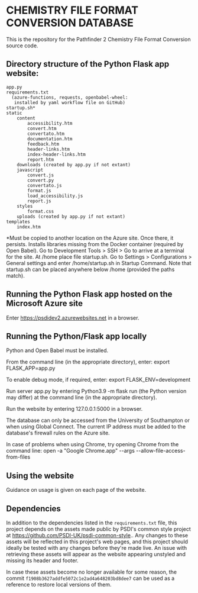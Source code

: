 # CHEMISTRY FILE FORMAT CONVERSION DATABASE

This is the repository for the Pathfinder 2 Chemistry File Format Conversion source code.


## Directory structure of the Python Flask app website:

```
app.py
requirements.txt
  (azure-functions, requests, openbabel-wheel:
   installed by yaml workflow file on GitHub)
startup.sh*
static
    content
        accessibility.htm
        convert.htm
        convertato.htm
        documentation.htm
        feedback.htm
        header-links.htm
        index-header-links.htm
        report.htm
    downloads (created by app.py if not extant)
    javascript
        convert.js
        convert.py
        convertato.js
        format.js
        load_accessibility.js
        report.js
    styles
        format.css
    uploads (created by app.py if not extant)
templates
    index.htm
```

*Must be copied to another location on the Azure site. Once there, it persists. Installs libraries missing from the Docker container (required by Open Babel). Go to     Development Tools > SSH > Go    to arrive at a terminal for the site. At    /home    place file startup.sh. Go to    Settings > Configurations > General settings    and enter    /home/startup.sh    in Startup Command. Note that startup.sh can be placed anywhere below    /home    (provided the paths match).


## Running the Python Flask app hosted on the Microsoft Azure site

Enter    https://psdidev2.azurewebsites.net    in a browser.


## Running the Python/Flask app locally

Python and Open Babel must be installed.

From the command line (in the appropriate directory), enter:
export FLASK_APP=app.py

To enable debug mode, if required, enter:
export FLASK_ENV=development

Run server app.py by entering    Python3.9 -m flask run    (the Python version may differ) at the command line (in the appropriate directory).

Run the website by entering    127.0.0.1:5000    in a browser.

The database can only be accessed from the University of Southampton or when using Global Connect. The current IP address must be added to the database's firewall rules on the Azure site.

In case of problems when using Chrome, try opening Chrome from the command line:
open -a "Google Chrome.app" --args --allow-file-access-from-files


## Using the website

Guidance on usage is given on each page of the website.


## Dependencies

In addition to the dependencies listed in the `requirements.txt` file, this project depends on the assets made public by PSDI's common style project at https://github.com/PSDI-UK/psdi-common-style.. Any changes to these assets will be reflected in this project's web pages, and this project should ideally be tested with any changes before they're made live. An issue with retrieving these assets will appear as the website appearing unstyled and missing its header and footer.

In case these assets become no longer available for some reason, the commit `f1908b3627addfe5072c1e2ad4a648203bd8dee7` can be used as a reference to restore local versions of them.
